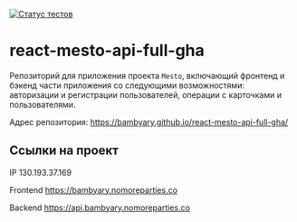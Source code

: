 [![Статус тестов](../../actions/workflows/tests.yml/badge.svg)](../../actions/workflows/tests.yml)

# react-mesto-api-full-gha
Репозиторий для приложения проекта `Mesto`, включающий фронтенд и бэкенд части приложения со следующими возможностями: авторизации и регистрации пользователей, операции с карточками и пользователями. 

Адрес репозитория: https://bambyary.github.io/react-mesto-api-full-gha/

## Ссылки на проект

IP 130.193.37.169

Frontend https://bambyary.nomoreparties.co

Backend https://api.bambyary.nomoreparties.co
